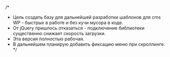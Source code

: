 ﻿/* 
* Цель создать базу для дальнейшей разработки шаблонов для cms WP  - быстрых в работе и без кучи мусора в коде. 
* От jQuery пришлось отказаться - подключение библиотеки существенно снижает скорость загрузки.
* Эта версия полностью рабочая.
* В дальнейшем планирую добавить фиксацию меню при скроллинге.
*/